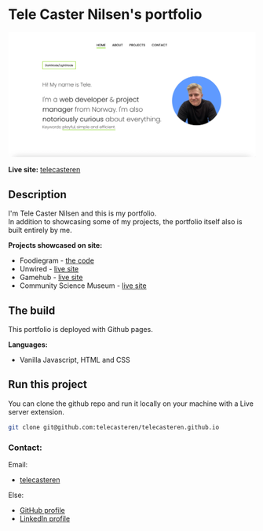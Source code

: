 # Tele Caster Nilsen's portfolio

![image](resources/images/portfolio-landing.webp)

**Live site:** [telecasteren](https://telecasteren.github.io/)

## Description

I'm Tele Caster Nilsen and this is my portfolio.<br/>
In addition to showcasing some of my projects, the portfolio itself also is built entirely by me.

**Projects showcased on site:**

- Foodiegram - [the code](https://github.com/telecasteren/social-app-noroff)
- Unwired - [live site](https://unwired.netlify.app/)
- Gamehub - [live site](https://gamehub-tele.netlify.app/)
- Community Science Museum - [live site](https://telecasteren-semester1.netlify.app/)

## The build

This portfolio is deployed with Github pages.

**Languages:**</br>

- Vanilla Javascript, HTML and CSS

## Run this project

You can clone the github repo and run it locally on your machine with a Live server extension.

```bash
git clone git@github.com:telecasteren/telecasteren.github.io
```

### Contact:

Email:</br>

- [telecasteren](https://telecasteren.github.io/#contact)

Else:

- [GitHub profile](https://github.com/telecasteren)
- [LinkedIn profile](https://www.linkedin.com/in/tele-caster-nilsen-7002b9249/)

